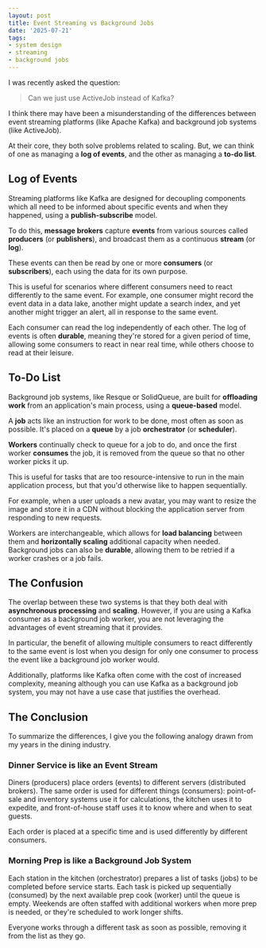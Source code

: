 ```yaml
---
layout: post
title: Event Streaming vs Background Jobs
date: '2025-07-21'
tags:
- system design
- streaming
- background jobs
---
```


I was recently asked the question:

> Can we just use ActiveJob instead of Kafka?

I think there may have been a misunderstanding of the differences between event streaming platforms (like Apache Kafka) and background job systems (like ActiveJob).

At their core, they both solve problems related to scaling. But, we can think of one as managing a **log of events**, and the other as managing a **to-do list**.

## Log of Events

Streaming platforms like Kafka are designed for decoupling components which all need to be informed about specific events and when they happened, using a **publish-subscribe** model.

To do this, **message brokers** capture **events** from various sources called **producers** (or **publishers**), and broadcast them as a continuous **stream** (or **log**).

These events can then be read by one or more **consumers** (or **subscribers**), each using the data for its own purpose.

This is useful for scenarios where different consumers need to react differently to the same event. For example, one consumer might record the event data in a data lake, another might update a search index, and yet another might trigger an alert, all in response to the same event.

Each consumer can read the log independently of each other. The log of events is often **durable**, meaning they're stored for a given period of time, allowing some consumers to react in near real time, while others choose to read at their leisure.

## To-Do List

Background job systems, like Resque or SolidQueue, are built for **offloading work** from an application's main process, using a **queue-based** model.

A **job** acts like an instruction for work to be done, most often as soon as possible. It's placed on a **queue** by a job **orchestrator** (or **scheduler**).

**Workers** continually check to queue for a job to do, and once the first worker **consumes** the job, it is removed from the queue so that no other worker picks it up.

This is useful for tasks that are too resource-intensive to run in the main application process, but that you'd otherwise like to happen sequentially.

For example, when a user uploads a new avatar, you may want to resize the image and store it in a CDN without blocking the application server from responding to new requests.

Workers are interchangeable, which allows for **load balancing** between them and **horizontally scaling** additional capacity when needed. Background jobs can also be **durable**, allowing them to be retried if a worker crashes or a job fails.

## The Confusion

The overlap between these two systems is that they both deal with **asynchronous processing** and **scaling**. However, if you are using a Kafka consumer as a background job worker, you are not leveraging the advantages of event streaming that it provides.

In particular, the benefit of allowing multiple consumers to react differently to the same event is lost when you design for only one consumer to process the event like a background job worker would.

Additionally, platforms like Kafka often come with the cost of increased complexity, meaning although you can use Kafka as a background job system, you may not have a use case that justifies the overhead.

## The Conclusion

To summarize the differences, I give you the following analogy drawn from my years in the dining industry.

### Dinner Service is like an Event Stream

Diners (producers) place orders (events) to different servers (distributed brokers). The same order is used for different things (consumers): point-of-sale and inventory systems use it for calculations, the kitchen uses it to expedite, and front-of-house staff uses it to know where and when to seat guests.

Each order is placed at a specific time and is used differently by different consumers.

### Morning Prep is like a Background Job System

Each station in the kitchen (orchestrator) prepares a list of tasks (jobs) to be completed before service starts. Each task is picked up sequentially (consumed) by the next available prep cook (worker) until the queue is empty. Weekends are often staffed with additional workers when more prep is needed, or they're scheduled to work longer shifts.

Everyone works through a different task as soon as possible, removing it from the list as they go.



